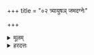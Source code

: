+++
title = "०२ त्र्यायुषञ् जमदग्नेः"

+++
<details><summary>मूलम्</summary>

त्र्या॒यु॒षं ज॒मद॑ग्नेः क॒श्यप॑स्य त्र्यायु॒षम् ।  
यद्दे॒वानां॑ त्र्यायु॒षन्तन्मे॑ अस्तु त्र्यायु॒षम् ।  
</details>
<details><summary>हरदत्तः</summary>

क्षुराभिमन्त्रणम् - त्र्यायुषमिति ॥ त्र्यायुषं कौमारयौवनस्थाविराणि त्रीण्यायूंषि तेषां समाहारः त्र्यायुषं जमदग्न्यादीनां यादृशं त्र्यायुषं ममापि तादृशं त्र्यायुषं अस्तु । क्षुरकर्मणोनाऽयुष्करत्वात् तत्साधनस्यैवमभिमन्त्रणम् ॥
</details>
